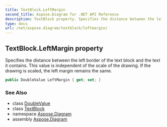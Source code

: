 ```yaml
---
title: TextBlock.LeftMargin
second_title: Aspose.Diagram for .NET API Reference
description: TextBlock property. Specifies the distance between the left border of the text block and the text it contains. This value is independent of the scale of the drawing. If the drawing is scaled the left margin remains the same
type: docs
url: /net/aspose.diagram/textblock/leftmargin/
---
```

## TextBlock.LeftMargin property

Specifies the distance between the left border of the text block and the text it contains. This value is independent of the scale of the drawing. If the drawing is scaled, the left margin remains the same.

```csharp
public DoubleValue LeftMargin { get; set; }
```

### See Also

* class [DoubleValue](../../doublevalue/)
* class [TextBlock](../)
* namespace [Aspose.Diagram](../../textblock/)
* assembly [Aspose.Diagram](../../../)


